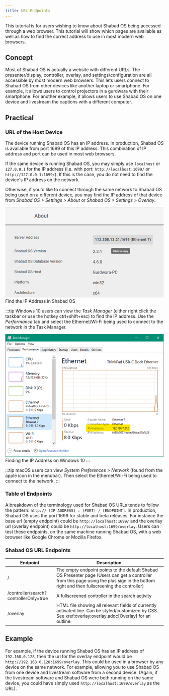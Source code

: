 ```yaml
---
title: URL Endpoints
---
```


This tutorial is for users wishing to know about Shabad OS being accessed through a web browser. This tutorial will show which pages are available as well as how to find the correct address to use in most modern web browsers.

## Concept

Most of Shabad OS is actually a website with different URLs. The presenter/display, controller, overlay, and settings/configuration are all accessible by most modern web browsers. This lets users connect to Shabad OS from other devices like another laptop or smartphone. For example, it allows users to control projectors in a gurdwara with their smartphone. For another example, it allows users to use Shabad OS on one device and livestream the captions with a different computer.

## Practical

### URL of the Host Device

The device running Shabad OS has an IP address. In production, Shabad OS is available from port 1699 of this IP address. This combination of IP address and port can be used in most web browsers.

If the same device is running Shabad OS, you may simply use `localhost` or `127.0.0.1` for the IP address (i.e. with port: `http://localhost:1699/` or `http://127.0.0.1:1699/`). If this is the case, you do not need to find the device's IP address on the network.

Otherwise, if you'd like to connect through the same network to Shabad OS being used on a different device, you may find the IP address of that device from _Shabad OS > Settings > About_ or _Shabad OS > Settings > Overlay_.

![Settings About URL,500](./images/shabados-about-url.png)
Find the IP Address in Shabad OS

:::tip
Windows 10 users can view the _Task Manager_ (either right click the taskbar or use the hotkey ctrl+shift+esc) to find the IP address. Use the _Performance_ tab and select the Ethernet/Wi-Fi being used to connect to the network in the Task Manager.

![Task Manager,500](./images/ip-address-windows-task-manager.png)
Finding the IP Address on Windows 10
:::

:::tip
macOS users can view _System Preferences > Network_ (found from the apple icon in the menubar). Then select the Ethernet/Wi-Fi being used to connect to the network.
:::

### Table of Endpoints

A breakdown of the terminology used for Shabad OS URLs tends to follow the pattern: `http:// [IP ADDRESS] : [PORT] / [ENDPOINT]`. In production, Shabad OS uses the port 1699 for stable and beta releases. For instance the base url (empty endpoint) could be `http://localhost:1699/` and the overlay url (overlay endpoint) could be `http://localhost:1699/overlay`. Users can test these endpoints, on the same machine running Shabad OS, with a web browser like Google Chrome or Mozilla Firefox.

### Shabad OS URL Endpoints

| Endpoint                               | Description                                                                                                                                                                                 |
| -------------------------------------- | ------------------------------------------------------------------------------------------------------------------------------------------------------------------------------------------- |
| /                                      | The empty endpoint points to the default Shabad OS Presenter page (Users can get a controller from this page using the plus sign in the bottom right and then fullscreening the controller) |
| /controller/search?controllerOnly=true | A fullscreened controller in the search activity                                                                                                                                            |
| /overlay                               | HTML file showing all relevant fields of currently activated line. Can be styled/customized by CSS. See xref:overlay:overlay.adoc[Overlay] for an outline.                                  |

## Example

For example, if the device running Shabad OS has an IP address of `192.168.0.128`, then the url for the overlay endpoint would be `http://192.168.0.128:1699/overlay`. This could be used in a browser by any device on the same network. For example, allowing you to use Shabad OS from one device and livestream software from a second device. (Again, if the livestream software and Shabad OS were both running on the same device, you could have simply used `http://localhost:1699/overlay` as the URL).
